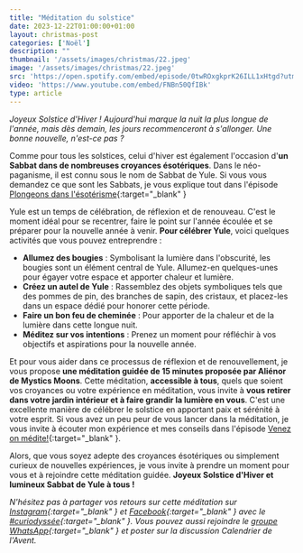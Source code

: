 ```yaml
---
title: "Méditation du solstice"
date: 2023-12-22T01:00:00+01:00
layout: christmas-post
categories: ['Noël']
description: ""
thumbnail: '/assets/images/christmas/22.jpeg'
image: '/assets/images/christmas/22.jpeg'
src: 'https://open.spotify.com/embed/episode/0twROxgkprK26ILL1xHtgd?utm_source=generator'
video: 'https://www.youtube.com/embed/FNBn50QfIBk'
type: article
---
```


_Joyeux Solstice d'Hiver ! Aujourd'hui marque la nuit la plus longue de l'année, mais dès demain, les jours recommenceront à s'allonger. Une bonne nouvelle, n'est-ce pas ?_ 

Comme pour tous les solstices, celui d'hiver est également l'occasion d'**un Sabbat dans de nombreuses croyances ésotériques**. Dans le néo-paganisme, il est connu sous le nom de Sabbat de Yule.
Si vous vous demandez ce que sont les Sabbats, je vous explique tout dans l'épisode [Plongeons dans l'ésotérisme](https://open.spotify.com/episode/48wtwoDzMX4rGx5s0Qi2Tx?si=a7afa703c2ec4d48){:target="\_blank" }

Yule est un temps de célébration, de réflexion et de renouveau. C'est le moment idéal pour se recentrer, faire le point sur l'année écoulée et se préparer pour la nouvelle année à venir. **Pour célébrer Yule**, voici quelques activités que vous pouvez entreprendre :

- **Allumez des bougies** : Symbolisant la lumière dans l'obscurité, les bougies sont un élément central de Yule. Allumez-en quelques-unes pour égayer votre espace et apporter chaleur et lumière.
- **Créez un autel de Yule** : Rassemblez des objets symboliques tels que des pommes de pin, des branches de sapin, des cristaux, et placez-les dans un espace dédié pour honorer cette période.
- **Faire un bon feu de cheminée** : Pour apporter de la chaleur et de la lumière dans cette longue nuit.
- **Méditez sur vos intentions** : Prenez un moment pour réfléchir à vos objectifs et aspirations pour la nouvelle année.

Et pour vous aider dans ce processus de réflexion et de renouvellement, je vous propose **une méditation guidée de 15 minutes proposée par Aliénor de Mystics Moons**. Cette méditation, **accessible à tous**, quels que soient vos croyances ou votre expérience en méditation, vous invite à **vous retirer dans votre jardin intérieur et à faire grandir la lumière en vous**. C'est une excellente manière de célébrer le solstice en apportant paix et sérénité à votre esprit.
Si vous avez un peu peur de vous lancer dans la méditation, je vous invite à écouter mon expérience et mes conseils dans l'épisode [Venez on médite!](https://open.spotify.com/episode/0twROxgkprK26ILL1xHtgd?si=79466152f3db4b11){:target="\_blank" }.

Alors, que vous soyez adepte des croyances ésotériques ou simplement curieux de nouvelles expériences, je vous invite à prendre un moment pour vous et à rejoindre cette méditation guidée. **Joyeux Solstice d'Hiver et lumineux Sabbat de Yule à tous !**

_N'hésitez pas à partager vos retours sur cette méditation sur [Instagram](https://www.instagram.com/curiodyssee/){:target="\_blank" } et [Facebook](https://www.facebook.com/profile.php?id=100095299300100){:target="\_blank" } avec le [#curiodyssée](https://www.instagram.com/explore/tags/curiodyss%C3%A9e/){:target="\_blank" }. Vous pouvez aussi rejoindre le [groupe WhatsApp](https://chat.whatsapp.com/DpoZEthNJNf3GVLHsyHiG5){:target="\_blank" } et poster sur la discussion Calendrier de l'Avent._